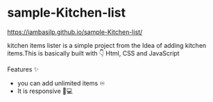 # sample-Kitchen-list
 https://iambasilp.github.io/sample-Kitchen-list/
 
kitchen items lister is a simple project from the Idea of adding kitchen items.This is basically 
built with 👇
Html, CSS and JavaScript 

Features ✨
- you can add unlimited items ♾️
- It is responsive  📱💻

